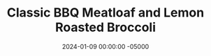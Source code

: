 ---
layout: post
title:  "Classic BBQ Meatloaf and Lemon Roasted Broccoli"
date:   2024-01-09 00:00:00 -05000
categories: 
- Recipes
- Ground Meat
permalink: /recipes/bbq-meatloaf
image: /assets/Food/Ground Meat/BBQ Meatloaf/bbq-meat-cover.jpg
ing: bbqmeat-ing
facts: bbqmeat-facts
Prep: 15
Rest: 
Cook: 60
Source1: 
Source2: 
whisk: https://s.samsungfood.com/NyD87
tags: 
- barbeque
- sauce
- monday
- egg
- ground
- beef
- turkey
- glaze
- vegetable
- casein
- protein powder
- breadcrumbs
- oat flour
Description: Every Sunday night my mom would prepare a meatloaf, and it was my job to put it in the oven Monday night for dinner so it would be ready when she got back from work. Meatloaf is a comfort food for me, and I tried to make it a bit healthier by cutting back the sugar (no sugar filled ketchup or BBQ sauce).  I like to use my <a href="bbq-sauce">Unsweetened BBQ Sauce</a> in my meatloaf here, but feel free to use any other sugar free BBQ sauce.  I also did a breakdown of this recipe to find out the best breadcrumbs, which you can find as <a href="/misc/meatloaf-experiment">The Effect of Different Breadcrumbs on Meatloaf</a>.  For another meatloaf recipe with more vegetables, see my <a href="spinach-meatloaf">Spinach Meatloaf with Roasted Butternut Squash</a>
Instructions: 
- Preheat your oven to 350F, and line 2 cookie sheets with parchment paper<br><br>

- In a large bowl, mix together the broccoli and the spices (lemon juice, minced garlic, oil, lemon pepper, garlic powder, and onion powder). Add to one of your sheets<br><br>

- Rinse the bowl, and use it for the meatloaf. Crack in the egg, and mix together all the ingredients (meat, BBQ sauce, onion, oat flour, cheese, garlic and onion powder, chili powder, and paprika). Breadcrumbs or unflavored casein protein powder can be used in place of oat flour, as I tested in <a href="/misc/meatloaf-experiment">The Effect of Different Breadcrumbs on Meatloaf</a>.  Transfer the mix to the other pan, and shape into a meatloaf. You can also use a bread pan if you like<br><br>

- Bake the meatloaf for about 60 minutes at 350F. The broccoli should take about 45 minutes, so after about 25 minutes, put that in the oven. Cook the meatloaf to at least 165F, and the broccoli is to your liking. Optionally, brush the meatloaf with BBQ sauce during baking<br><br>

- Let the meatloaf rest for at least 10 minutes before slicing (makes about 12 slices, so 1 serving is 2 pieces), and serve with your broccoli. I find that meatloaf is always better the next day actually, as it's less likely to fall apart (and sometimes I prefer it cold imo)<br><br>
- <center><img src="/assets/Food/Ground Meat/BBQ Meatloaf/bbq-meat-5.jpg" alt="" class="instruction-image"></center>
---